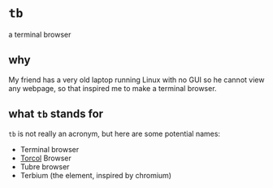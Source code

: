 # `tb`
a terminal browser

## why
My friend has a very old laptop running Linux with no GUI so he cannot view any webpage, 
so that inspired me to make a terminal browser.

## what `tb` stands for
`tb` is not really an acronym, but here are some potential names:
- Terminal browser
- [Torcol](https://github.com/Tesohh/torcol-rs) Browser
- Tubre browser
- Terbium (the element, inspired by chromium)
